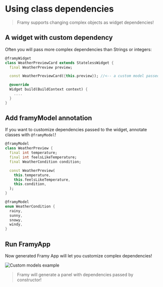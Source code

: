 # Using class dependencies

> Framy supports changing complex objects as widget dependencies!

## A widget with custom dependency

Often you will pass more complex dependencies than Strings or integers:
```dart
@framyWidget
class WeatherPreviewCard extends StatelessWidget {
  final WeatherPreview preview;

  const WeatherPreviewCard({this.preview}); //<-- a custom model passed by constructor

  @override
  Widget build(BuildContext context) {
    ....
  }
}
```

## Add framyModel annotation

If you want to customize dependencies passed to the widget, annotate classes with `@framyModel`! 
```dart
@framyModel
class WeatherPreview {
  final int temperature;
  final int feelsLikeTemperature;
  final WeatherCondition condition;

  const WeatherPreview(
    this.temperature,
    this.feelsLikeTemperature,
    this.condition,
  );
}

@framyModel
enum WeatherCondition {
  rainy,
  sunny,
  snowy,
  windy,
}
```

## Run FramyApp

Now generated Framy App will let you customize complex dependencies!

![Custom models example](https://user-images.githubusercontent.com/16286046/87021511-9e860700-c1d5-11ea-8cd4-75fc3c9b337c.gif)
> Framy will generate a panel with dependencies passed by constructor!